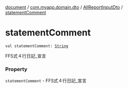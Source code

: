 [document](../../index.md) / [com.myapp.domain.dto](../index.md) / [AllReportInputDto](index.md) / [statementComment](./statement-comment.md)

# statementComment

`val statementComment: `[`String`](https://kotlinlang.org/api/latest/jvm/stdlib/kotlin/-string/index.html)

FFS式４行日記_宣言

### Property

`statementComment` - FFS式４行日記_宣言